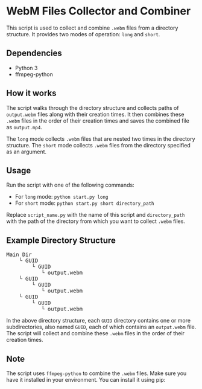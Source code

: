 # WebM Files Collector and Combiner

This script is used to collect and combine `.webm` files from a directory structure. It provides two modes of operation: `long` and `short`.

## Dependencies

- Python 3
- ffmpeg-python

## How it works

The script walks through the directory structure and collects paths of `output.webm` files along with their creation times. It then combines these `.webm` files in the order of their creation times and saves the combined file as `output.mp4`.

The `long` mode collects `.webm` files that are nested two times in the directory structure. The `short` mode collects `.webm` files from the directory specified as an argument.

## Usage

Run the script with one of the following commands:

- For `long` mode: `python start.py long`
- For `short` mode: `python start.py short directory_path`

Replace `script_name.py` with the name of this script and `directory_path` with the path of the directory from which you want to collect `.webm` files.

## Example Directory Structure
<pre>
Main Dir
    └ GUID
        └ GUID
           └ output.webm
    └ GUID
        └ GUID
           └ output.webm
    └ GUID
        └ GUID
           └ output.webm
</pre>


In the above directory structure, each `GUID` directory contains one or more subdirectories, also named `GUID`, each of which contains an `output.webm` file. The script will collect and combine these `.webm` files in the order of their creation times.

## Note

The script uses `ffmpeg-python` to combine the `.webm` files. Make sure you have it installed in your environment. You can install it using pip:
